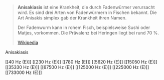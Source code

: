 > **Anisakiasis** ist eine Krankheit, die durch Fadenwürmer verursacht wird. Es sind drei Arten von Fadenwürmern in Fischen bekannt. Die Art Anisakis simplex gab der Krankheit ihren Namen.
>
> Der Fadenwurm kann in rohem Fisch, beispielsweise Sushi oder Matjes, vorkommen. Die Prävalenz bei Heringen liegt bei rund 70 %.
>
> [Wikipedia](https://de.wikipedia.org/wiki/Anisakiasis)

Anisakiasis

[[40 Hz (E)]]
[[230 Hz (E)]]
[[780 Hz (E)]]
[[5620 Hz (E)]]
[[15050 Hz (E)]]
[[35330 Hz (E)]]
[[67500 Hz (E)]]
[[125000 Hz (E)]]
[[225000 Hz (E)]]
[[733000 Hz (E)]]